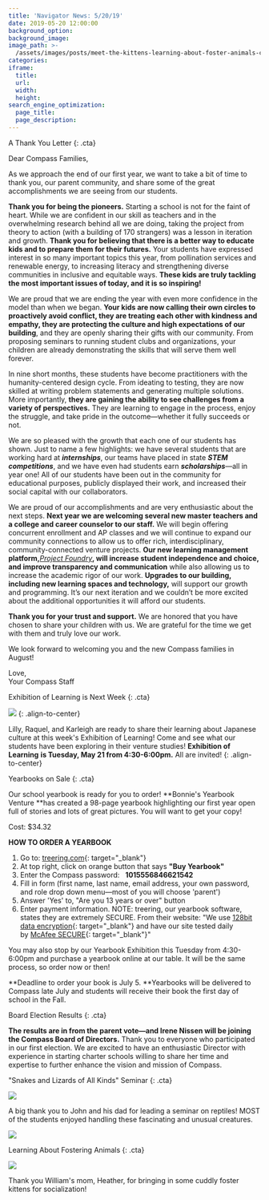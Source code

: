 ```yaml
---
title: 'Navigator News: 5/20/19'
date: 2019-05-20 12:00:00
background_option:
background_image:
image_path: >-
  /assets/images/posts/meet-the-kittens-learning-about-foster-animals-compass-community-collaborative-school-fort-collins.jpg
categories:
iframe:
  title:
  url:
  width:
  height:
search_engine_optimization:
  page_title:
  page_description:
---
```


A Thank You Letter
{: .cta}

Dear Compass Families,

As we approach the end of our first year, we want to take a bit of time to thank you, our parent community, and share some of the great accomplishments we are seeing from our students.

**Thank you for being the pioneers.** Starting a school is not for the faint of heart. While we are confident in our skill as teachers and in the overwhelming research behind all we are doing, taking the project from theory to action (with a building of 170 strangers) was a lesson in iteration and growth. **Thank you for believing that there is a better way to educate kids and to prepare them for their futures.** Your students have expressed interest in so many important topics this year, from pollination services and renewable energy, to increasing literacy and strengthening diverse communities in inclusive and equitable ways. **These kids are truly tackling the most important issues of today, and it is so inspiring\!**

We are proud that we are ending the year with even more confidence in the model than when we began. **Your kids are now calling their own circles to proactively avoid conflict, they are treating each other with kindness and empathy, they are protecting the culture and high expectations of our building**, and they are openly sharing their gifts with our community. From proposing seminars to running student clubs and organizations, your children are already demonstrating the skills that will serve them well forever.

In nine short months, these students have become practitioners with the humanity-centered design cycle. From ideating to testing, they are now skilled at writing problem statements and generating multiple solutions. More importantly, **they are gaining the ability to see challenges from a variety of perspectives.** They are learning to engage in the process, enjoy the struggle, and take pride in the outcome—whether it fully succeeds or not.

We are so pleased with the growth that each one of our students has shown. Just to name a few highlights: we have several students that are working hard at ***internships***, our teams have placed in state ***STEM competitions***, and we have even had students earn ***scholarships***—all in year one\! All of our students have been out in the community for educational purposes, publicly displayed their work, and increased their social capital with our collaborators.

We are proud of our accomplishments and are very enthusiastic about the next steps. **Next year we are welcoming several new master teachers and a college and career counselor to our staff.** We will begin offering concurrent enrollment and AP classes and we will continue to expand our community connections to allow us to offer rich, interdisciplinary, community-connected venture projects. **Our new learning management platform,**[*Project Foundry*](https://compassfortcollins.us14.list-manage.com/track/click?u=f92353bb4e553c0be87c16d55&amp;id=590e56c984&amp;e=46f52667a0)**, will increase student independence and choice, and improve transparency and communication** while also allowing us to increase the academic rigor of our work. **Upgrades to our building, including new learning spaces and technology,** will support our growth and programming. It’s our next iteration and we couldn’t be more excited about the additional opportunities it will afford our students.

**Thank you for your trust and support.** We are honored that you have chosen to share your children with us. We are grateful for the time we get with them and truly love our work.

We look forward to welcoming you and the new Compass families in August\!

Love,<br>Your Compass Staff

Exhibition of Learning is Next Week
{: .cta}

![](/assets/images/unnamed-18.jpg)
{: .align-to-center}

Lilly, Raquel, and Karleigh are ready to share their learning about Japanese culture at this week's Exhibition of Learning\! Come and see what our students have been exploring in their venture studies\! **Exhibition of Learning** **is Tuesday, May 21 from 4:30-6:00pm.** All are invited\!
{: .align-to-center}

Yearbooks on Sale
{: .cta}

Our school yearbook is ready for you to order\!&nbsp;**Bonnie's Yearbook Venture&nbsp;**has created a 98-page yearbook highlighting our first year open full of stories and lots of great pictures. You will want to get your copy\!

Cost: $34.32

**HOW TO ORDER A YEARBOOK**

1. Go to:&nbsp;[treering.com](https://compassfortcollins.us14.list-manage.com/track/click?u=f92353bb4e553c0be87c16d55&amp;id=47110b051e&amp;e=46f52667a0){: target="_blank"}
2. At top right, click on orange button that says&nbsp;**"Buy Yearbook"**
3. Enter the Compass password: &nbsp;&nbsp;**1015556846621542**
4. Fill in form (first name, last name, email address, your own password, and role drop down menu—most of you will choose 'parent')
5. Answer 'Yes' to, "Are you 13 years or over" button
6. Enter payment information. NOTE: treering, our yearbook software, states they are extremely SECURE. From their website: "We use&nbsp;[128bit data encryption](https://compassfortcollins.us14.list-manage.com/track/click?u=f92353bb4e553c0be87c16d55&amp;id=15cf8fdfca&amp;e=46f52667a0){: target="_blank"}&nbsp;and have our site tested daily by&nbsp;[McAfee SECURE](https://compassfortcollins.us14.list-manage.com/track/click?u=f92353bb4e553c0be87c16d55&amp;id=3d09de180a&amp;e=46f52667a0){: target="_blank"}"

You may also stop by our Yearbook Exhibition this Tuesday from 4:30-6:00pm and purchase a yearbook online at our table. It will be the same process, so order now or then\!

**Deadline to order your book is July 5.&nbsp;**Yearbooks will be delivered to Compass late July and students will receive their book the first day of school in the Fall.&nbsp;

Board Election Results
{: .cta}

**The results are in from the parent vote—and Irene Nissen will be joining the Compass Board of Directors.**&nbsp;Thank you to everyone who participated in our first election. We are excited to have an enthusiastic Director with experience in starting charter schools willing to share her time and expertise to further enhance the vision and mission of Compass.

"Snakes and Lizards of All Kinds" Seminar
{: .cta}

![](/assets/images/unnamed-18.jpg)

A big thank you to John and his dad for leading a seminar on reptiles\! MOST of the students enjoyed handling these fascinating and unusual creatures.

![](/assets/images/unnamed-18.jpg)

Learning About Fostering Animals
{: .cta}

![](/assets/images/unnamed-18.jpg)

Thank you William's mom, Heather, for bringing in some cuddly foster kittens for socialization\!